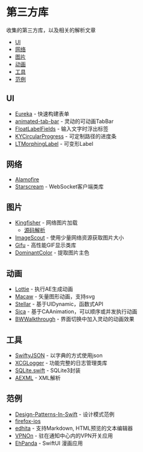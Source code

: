 # 第三方库
收集的第三方库，以及相关的解析文章

- [UI](#UI)
- [网络](#网络)
- [图片](#图片)
- [动画](#动画)
- [工具](#工具)
- [范例](#范例)


## UI
- [Eureka](https://github.com/xmartlabs/Eureka) - 快速构建表单
- [animated-tab-bar](https://github.com/Ramotion/animated-tab-bar) - 灵动的可动画TabBar
- [FloatLabelFields](https://github.com/FahimF/FloatLabelFields) - 输入文字时浮出标签
- [KYCircularProgress](https://github.com/kentya6/KYCircularProgress) - 可定制路径的进度条
- [LTMorphingLabel](https://github.com/lexrus/LTMorphingLabel) - 可变形Label


## 网络
- [Alamofire](https://github.com/Alamofire/Alamofire)
- [Starscream](https://github.com/daltoniam/starscream) - WebSocket客户端类库


## 图片
- [Kingfisher](https://github.com/onevcat/Kingfisher) - 网络图片加载
  - [源码解析](https://juejin.cn/post/6929345703818985485)
- [ImageScout](https://github.com/kaishin/ImageScout) - 使用少量网络资源获取图片大小
- [Gifu](https://github.com/kaishin/gifu) - 高性能GIF显示类库
- [DominantColor](https://github.com/indragiek/DominantColor) - 提取图片主色

## 动画
- [Lottie](https://github.com/airbnb/lottie-ios) - 执行AE生成动画
- [Macaw](https://github.com/exyte/Macaw) - 矢量图形动画，支持svg
- [Stellar](https://github.com/AugustRush/Stellar) - 基于UIDynamic，函数式API
- [Sica](https://github.com/cats-oss/Sica) - 基于CAAnimation，可以顺序或并发执行动画
- [BWWalkthrough](https://github.com/ariok/BWWalkthrough) - 界面切换中加入灵动的动画效果


## 工具
- [SwiftyJSON](https://github.com/SwiftyJSON/SwiftyJSON) - 以字典的方式使用json
- [XCGLogger](https://github.com/DaveWoodCom/XCGLogger) - 功能完整的日志管理类库
- [SQLite.swift](https://github.com/stephencelis/SQLite.swift) - SQLite3封装
- [AEXML](https://github.com/tadija/AEXML) - XML解析

## 范例
- [Design-Patterns-In-Swift](https://github.com/ochococo/Design-Patterns-In-Swift) - 设计模式范例
- [firefox-ios](https://github.com/mozilla-mobile/firefox-ios)
- [edhita](https://github.com/tnantoka/edhita) - 支持Markdown, HTML预览的文本编辑器
- [VPNOn](https://github.com/lexrus/VPNOn) - 驻在通知中心内的VPN开关应用
- [EhPanda](https://github.com/tatsuz0u/EhPanda) - SwiftUI 漫画应用
